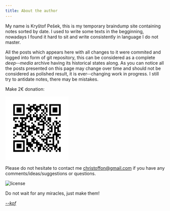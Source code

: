 ```yaml
---
title: About the author
---
```


My name is Kryštof Pešek, this is my temporary braindump site containing notes sorted by date. I used to write some texts in the begginning, nowadays I found it hard to sit and write consistently in language I do not master.

All the posts which appears here with all changes to it were commited and logged into form of git repository, this can be considered as a complete _deep--media_ archive having its historical states along. As you can notice all the posts presented on this page may change over time and should not be considered as polished result, it is ever--changing work in progress. I still try to antidate notes, there may be mistakes.




Make 2€ donation:

![50czk](50czk.png "Donate")

Please do not hesitate to contact me [christoffon@gmail.com](mailto:krystof.pesek@gmail.com) if you have any comments/ideas/suggestions or questions.


![license](https://upload.wikimedia.org/wikipedia/commons/thumb/4/43/CC_Zero_badge.svg/88px-CC_Zero_badge.svg.png "CC0 1.0")

Do not wait for any miracles, just make them!

[_--kof_](https://github.com/k0f)
